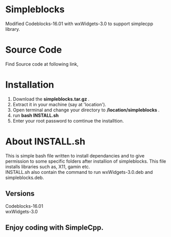 # Simpleblocks
Modified Codeblocks-16.01 with wxWidgets-3.0 to support simplecpp library.
# Source Code
Find Source code at following link,

# Installation 
1. Download the <b> simpleblocks.tar.gz </b>.
2. Extract it in your machine (say at 'location').
3. Open terminal and change your directory to <b> /location/simpleblocks </b>.
4. run <b> bash INSTALL.sh</b>
5. Enter your root password to comtinue the installtion.

# About INSTALL.sh
This is simple bash file written to install dependancies and to give permission to some specific folders after installion of simpleblocks.
This file installs libraries such as, X11, gamin etc.
<br>
INSTALL.sh also contain the command to run wxWidgets-3.0.deb and simpleblocks.deb.

## Versions
Codeblocks-16.01<br>
wxWidgets-3.0

## Enjoy coding with SimpleCpp.

